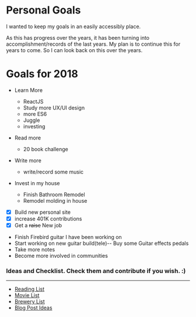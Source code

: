 Personal Goals
==============

I wanted to keep my goals in an easily accessibly place.

As this has progress over the years, it has been turning into accomplishment/records of the last years. My plan is to continue this for years to come. So I can look back on this over the years.

# Goals for 2018
- Learn More
  - ReactJS
  - Study more UX/UI design
  - more ES6
  - Juggle
  - investing

- Read more
  - 20 book challenge

- Write more
  - write/record some music

- Invest in my house
  - Finish Bathroom Remodel
  - Remodel molding in house

- [x] Build new personal site
- [x] increase 401K contributions
- [x] Get a ~~raise~~ New job
- Finish Firebird guitar I have been working on
- Start working on new guitar build(tele)-- Buy some Guitar effects pedals
- Take more notes
- Become more involved in communities

### Ideas and Checklist. Check them and contribute if you wish. :)
---
- [Reading List](https://github.com/nick-novak/Goals-n-such/blob/master/checklists-and-ideas/book-checklist.md)
- [Movie List](https://github.com/nick-novak/Goals-n-such/blob/master/checklists-and-ideas/movies-checklist.md)
- [Brewery List](https://github.com/nick-novak/Goals-n-such/blob/master/checklists-and-ideas/brewery-checklist.md)
- [Blog Post Ideas](https://github.com/nick-novak/Goals-n-such/blob/master/checklists-and-ideas/blog-ideas.md)
